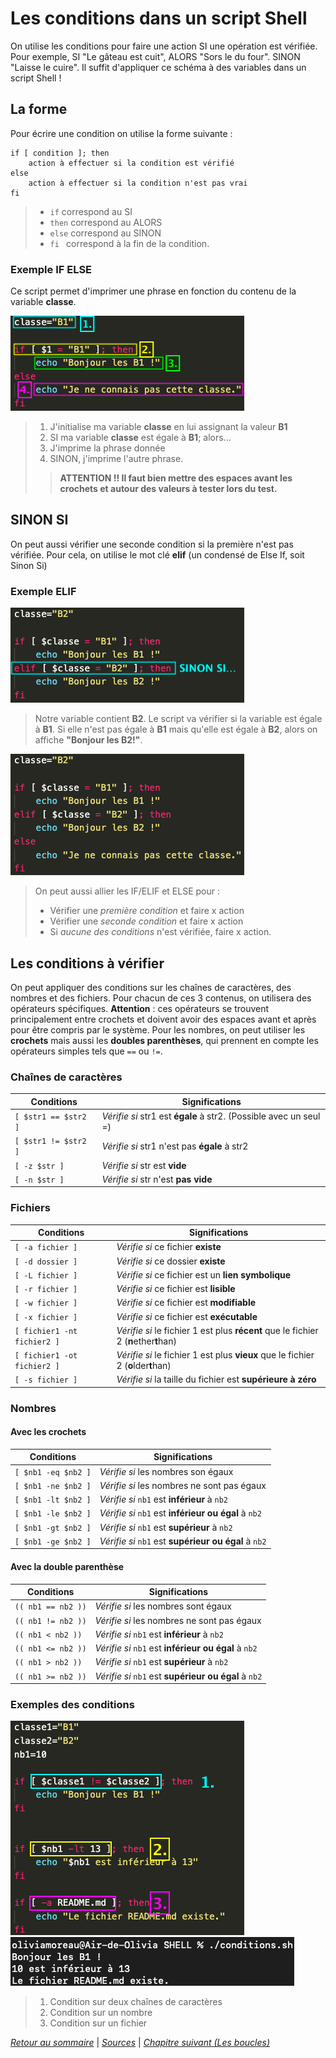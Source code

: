 # Les conditions dans un script Shell

On utilise les conditions pour faire une action SI une opération est vérifiée. Pour exemple, SI "Le gâteau est cuit", ALORS "Sors le du four". SINON "Laisse le cuire". Il suffit d'appliquer ce schéma à des variables dans un script Shell ! 

## La forme

Pour écrire une condition on utilise la forme suivante : 

    if [ condition ]; then
        action à effectuer si la condition est vérifié
    else 
        action à effectuer si la condition n'est pas vrai
    fi

> * ` if ` correspond au SI
> * ` then ` correspond au ALORS
> * ` else ` correspond au SINON
> * ` fi  ` correspond à la fin de la condition.

### Exemple IF ELSE

Ce script permet d'imprimer une phrase en fonction du contenu de la variable **classe**.

![cond1](./img/cond1.png)
> 1. J'initialise ma variable **classe** en lui assignant la valeur **B1**
> 2. SI ma variable **classe** est égale à **B1**; alors...
> 3. J'imprime la phrase donnée
> 4. SINON, j'imprime l'autre phrase.
>> **ATTENTION !! Il faut bien mettre des espaces avant les crochets et autour des valeurs à tester lors du test.**

## SINON SI 

On peut aussi vérifier une seconde condition si la première n'est pas vérifiée. Pour cela, on utilise le mot clé **elif** (un condensé de Else If, soit Sinon Si)

### Exemple ELIF

![cond2](./img/cond2.png)

> Notre variable contient **B2**. Le script va vérifier si la variable est égale à **B1**. Si elle n'est pas égale à **B1** mais qu'elle est égale à **B2**, alors on affiche **"Bonjour les B2!"**.

![cond3](./img/cond3.png)

> On peut aussi allier les IF/ELIF et ELSE pour : 
> * Vérifier une *première condition* et faire x action
> * Vérifier une *seconde condition* et faire x action
> * Si *aucune des conditions* n'est vérifiée, faire x action.

## Les conditions à vérifier

On peut appliquer des conditions sur les chaînes de caractères, des nombres et des fichiers. Pour chacun de ces 3 contenus, on utilisera des opérateurs spécifiques. **Attention** : ces opérateurs se trouvent principalement entre crochets et doivent avoir des espaces avant et après pour être compris par le système. Pour les nombres, on peut utiliser les **crochets** mais aussi les **doubles parenthèses**, qui prennent en compte les opérateurs simples tels que `==` ou `!=`.

### Chaînes de caractères

| Conditions | Significations |
| ----- | ----- |
| ` [ $str1 == $str2 ] ` | *Vérifie si* str1 est **égale** à str2. (Possible avec un seul =) |
| ` [ $str1 != $str2 ] ` | *Vérifie si* str1 n'est pas **égale** à str2 |
| ` [ -z $str ] ` | *Vérifie si* str est **vide** |
| ` [ -n $str ] ` | *Vérifie si* str n'est **pas vide** |

### Fichiers

| Conditions | Significations |
| ----- | ----- |
| ` [ -a fichier ] ` | *Vérifie si* ce fichier **existe** |
| ` [ -d dossier ] ` | *Vérifie si* ce dossier **existe** |
| ` [ -L fichier ] ` | *Vérifie si* ce fichier est un **lien symbolique** |
| ` [ -r fichier ] ` | *Vérifie si* ce fichier est **lisible** |
| ` [ -w fichier ] ` | *Vérifie si* ce fichier est **modifiable** |
| ` [ -x fichier ] ` | *Vérifie si* ce fichier est **exécutable** |
| ` [ fichier1 -nt fichier2 ] ` | *Vérifie si* le fichier 1 est plus **récent** que le fichier 2 (**n**ether**t**han) |
| ` [ fichier1 -ot fichier2 ] ` | *Vérifie si* le fichier 1 est plus **vieux** que le fichier 2 (**o**lder**t**han) |
| ` [ -s fichier ] ` | *Vérifie si* la taille du fichier est **supérieure à zéro** |

### Nombres

#### Avec les crochets

| Conditions | Significations |
| ----- | ----- |
| ` [ $nb1 -eq $nb2 ] ` | *Vérifie si* les nombres son égaux |
| ` [ $nb1 -ne $nb2 ] ` | *Vérifie si* les nombres ne sont pas égaux |
| ` [ $nb1 -lt $nb2 ] ` | *Vérifie si* ` nb1 ` est **inférieur** à ` nb2 `|
| ` [ $nb1 -le $nb2 ] ` | *Vérifie si* ` nb1 ` est **inférieur ou égal** à ` nb2 `|
| ` [ $nb1 -gt $nb2 ] ` | *Vérifie si* ` nb1 ` est **supérieur** à ` nb2 `|
| ` [ $nb1 -ge $nb2 ] ` | *Vérifie si* ` nb1 ` est **supérieur ou égal** à ` nb2 `|

#### Avec la double parenthèse

| Conditions | Significations |
| ----- | ----- |
| ` (( nb1 == nb2 )) ` | *Vérifie si* les nombres sont égaux |
| ` (( nb1 != nb2 )) ` | *Vérifie si* les nombres ne sont pas égaux |
| ` (( nb1 < nb2 )) ` | *Vérifie si* ` nb1 ` est **inférieur** à ` nb2 `|
| ` (( nb1 <= nb2 )) ` | *Vérifie si* ` nb1 ` est **inférieur ou égal** à ` nb2 `|
| ` (( nb1 > nb2 )) ` | *Vérifie si* ` nb1 ` est **supérieur** à ` nb2 `|
| ` (( nb1 >= nb2 )) ` | *Vérifie si* ` nb1 ` est **supérieur ou égal** à ` nb2 `|


### Exemples des conditions

![cond4](./img/cond4.png) ![cond5](./img/cond5.png)

> 1. Condition sur deux chaînes de caractères 
> 2. Condition sur un nombre
> 3. Condition sur un fichier

*[Retour au sommaire](./README.md)* | 
*[Sources](./sources.md)* | *[Chapitre suivant (Les boucles)](./boucles.md)*







